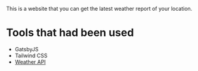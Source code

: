 This is a website that you can get the latest weather report of your location.

# Tools that had been used

- GatsbyJS
- Tailwind CSS
- <a href="https://www.weatherapi.com/" target="_blank">Weather API</a>
